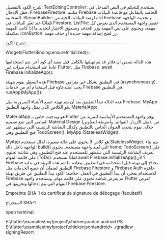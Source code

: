شرح الكود بالتفصيل:
TextEditingController: يستخدم للتحكم في النص المدخل في حقل الإدخال.
FirebaseFirestore: مكتبة Firebase الخاصة بالتفاعل مع قاعدة البيانات السحابية.
StreamBuilder: أداة لرصد البيانات الحية من Firebase و تحديث الواجهة تلقائيًا عند تغيّر البيانات في Firestore.
ListTile: عنصر واجهة المستخدم الذي يعرض كل مهمة، ويحتوي على نص المهمة وزر الحذف وصندوق الاختيار لتحديد ما إذا كانت المهمة مكتملة.
IconButton: زر لفتح إضافة مهمة جديدة أو حذف مهمة.



شرح الكود:----------------------------------------------------

WidgetsFlutterBinding.ensureInitialized():

هذه الدالة تضمن أن فلاتر قد تم تهيئتها بالكامل قبل تنفيذ أي كود آخر. يتم استخدامها عادةً عند استخدام ميزات غير Flutter، مثل Firebase.
await Firebase.initializeApp():

هذه السطر يقوم بتهيئة Firebase في التطبيق بشكل غير متزامن (asynchronously). يجب استدعاؤه قبل استخدام أي من خدمات Firebase في التطبيق.
runApp(MyApp()):

هذه الدالة تبدأ التطبيق بعد أن يتم تهيئة جميع الأشياء الضرورية مثل Firebase. MyApp هو الكلاس الذي يمثل واجهة التطبيق.
MaterialApp:

MaterialApp هو ويدجيت خاص بـ Flutter يوفر واجهة المستخدم الأساسية للمزيد من العناصر التي تتبع تصميم Material Design (مثل الأزرار، القوائم، وأشرطة العناوين).
من خلاله، نقوم بتحديد العنوان الخاص بالتطبيق وكذلك الشاشة الرئيسية التي ستظهر عند فتح التطبيق وهي TodoScreen().
MyApp (StatelessWidget):

MyApp هو كلاس لا يحتوي على حالة متغيرة، لذلك نستخدم StatelessWidget. يتم بناء الواجهة داخل دالة build() التي تُعيد واجهة مستخدم.
يحتوي home: TodoScreen() على تعريف الشاشة الرئيسية التي ستظهر للمستخدم عند فتح التطبيق، وهي شاشة تحتوي على قائمة المهام (ToDo).
لماذا نستخدم await Firebase.initializeApp()؟
لأن Firebase يحتاج إلى تهيئة قبل استخدامه في التطبيق. وعادة ما تتم هذه التهيئة في بداية التطبيق لضمان أن جميع الخدمات مثل Firebase Firestore و Firebase Auth جاهزة للاستخدام بمجرد أن يبدأ التطبيق في العمل.
خلاصة:
الكود يبدأ التطبيق عن طريق تهيئة Firebase ثم يعرض شاشة تحتوي على قائمة مهام، وتستخدم واجهة Flutter لعرض المهام التي يتم إدخالها وتخزينها في Firebase Firestore.



Empreinte SHA-1 du certificat de signature de débogage (facultatif)

لاستخراج  SHA-1


open terminal:


E:\flutter\examples\myfproject\chickenjson\cd android
PS E:\flutter\examples\myfproject\chickenjson\android> ./gradlew signingReport
